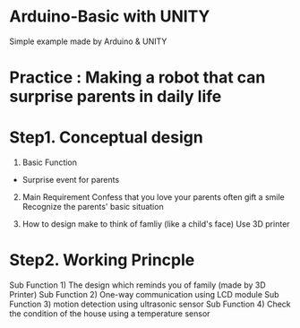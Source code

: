 # Arduino-Basic with UNITY

Simple example made by Arduino & UNITY 

# Practice : Making a robot that can surprise parents in daily life

# Step1. Conceptual design

1. Basic Function
- Surprise event for parents

2. Main Requirement
Confess that you love your parents often
gift a smile
Recognize the parents' basic situation

3. How to design
make to think of famliy (like a child's face)
Use 3D printer

# Step2. Working Princple

Sub Function 1) The design which reminds you of family (made by 3D Printer)
Sub Function 2) One-way communication using LCD module
Sub Function 3) motion detection using ultrasonic sensor
Sub Function 4) Check the condition of the house using a temperature sensor
